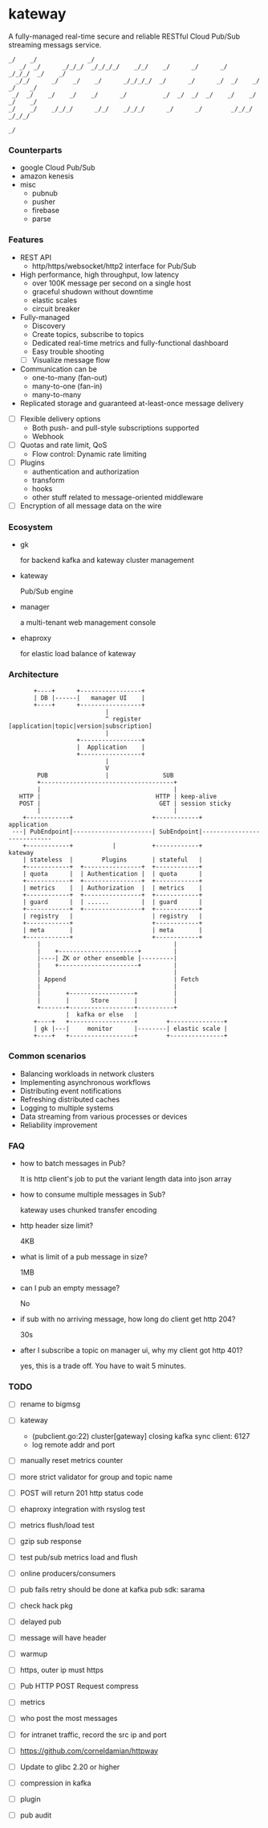 # kateway

A fully-managed real-time secure and reliable RESTful Cloud Pub/Sub streaming messags service.

    _/    _/              _/
       _/  _/      _/_/_/  _/_/_/_/    _/_/    _/      _/      _/    _/_/_/  _/    _/
      _/_/      _/    _/    _/      _/_/_/_/  _/      _/      _/  _/    _/  _/    _/
     _/  _/    _/    _/    _/      _/          _/  _/  _/  _/    _/    _/  _/    _/
    _/    _/    _/_/_/      _/_/    _/_/_/      _/      _/        _/_/_/    _/_/_/
                                                                               _/

### Counterparts

- google Cloud Pub/Sub
- amazon kenesis
- misc
  - pubnub
  - pusher
  - firebase
  - parse

### Features

- REST API
  - http/https/websocket/http2 interface for Pub/Sub
- High performance, high throughput, low latency
  - over 100K message per second on a single host
  - graceful shudown without downtime
  - elastic scales
  - circuit breaker
- Fully-managed
  - Discovery
  - Create topics, subscribe to topics
  - Dedicated real-time metrics and fully-functional dashboard 
  - Easy trouble shooting
  - [ ] Visualize message flow
- Communication can be 
  - one-to-many (fan-out)
  - many-to-one (fan-in)
  - many-to-many
- Replicated storage and guaranteed at-least-once message delivery
- [ ] Flexible delivery options
  - Both push- and pull-style subscriptions supported
  - Webhook
- [ ] Quotas and rate limit, QoS
  - Flow control: Dynamic rate limiting 
- [ ] Plugins
  - authentication and authorization
  - transform
  - hooks
  - other stuff related to message-oriented middleware
- [ ] Encryption of all message data on the wire

### Ecosystem

- gk

  for backend kafka and kateway cluster management

- kateway

  Pub/Sub engine

- manager

  a multi-tenant web management console

- ehaproxy

  for elastic load balance of kateway


### Architecture

           +----+      +-----------------+          
           | DB |------|   manager UI    |
           +----+      +-----------------+                                                  
                               |                                                           
                               ^ register [application|topic|version|subscription]                       
                               |                                                          
                       +-----------------+                                                 
                       |  Application    |                                                
                       +-----------------+                                               
                               |                                                        
                               V                                                       
            PUB                |               SUB                                    
            +-------------------------------------+                                  
            |                                     |                                         
       HTTP |                                HTTP | keep-alive 
       POST |                                 GET | session sticky                        
            |                                     |                                      
        +------------+                      +------------+                 application 
     ---| PubEndpoint|----------------------| SubEndpoint|---------------------------- 
        +------------+           |          +------------+                     kateway
        | stateless  |        Plugins       | stateful   |                           
        +------------+  +----------------+  +------------+                          
        | quota      |  | Authentication |  | quota      |      
        +------------+  +----------------+  +------------+     
        | metrics    |  | Authorization  |  | metrics    |    
        +------------+  +----------------+  +------------+   
        | guard      |  | ......         |  | guard      |  
        +------------+  +----------------+  +------------+                      
        | registry   |                      | registry   |  
        +------------+                      +------------+                      
        | meta       |                      | meta       |  
        +------------+                      +------------+                      
            |                                     |    
            |    +----------------------+         |  
            |----| ZK or other ensemble |---------| 
            |    +----------------------+         |
            |                                     |    
            | Append                              | Fetch
            |                                     |                     
            |       +------------------+          |     
            |       |      Store       |          |    
            +-------+------------------+----------+   
                    |  kafka or else   |
           +----+   +------------------+        +---------------+
           | gk |---|     monitor      |--------| elastic scale |
           +----+   +------------------+        +---------------+


### Common scenarios

- Balancing workloads in network clusters
- Implementing asynchronous workflows
- Distributing event notifications
- Refreshing distributed caches
- Logging to multiple systems
- Data streaming from various processes or devices
- Reliability improvement

### FAQ

- how to batch messages in Pub?

  It is http client's job to put the variant length data into json array

- how to consume multiple messages in Sub?

  kateway uses chunked transfer encoding

- http header size limit?

  4KB

- what is limit of a pub message in size?

  1MB

- can I pub an empty message?

  No

- if sub with no arriving message, how long do client get http 204?

  30s

- after I subscribe a topic on manager ui, why my client got http 401?

  yes, this is a trade off. You have to wait 5 minutes.

### TODO

- [ ] rename to bigmsg
- [ ] kateway
  - (pubclient.go:22) cluster[gateway] closing kafka sync client: 6127
  - log remote addr and port
- [ ] manually reset metrics counter
- [ ] more strict validator for group and topic name
- [ ] POST will return 201 http status code
- [ ] ehaproxy integration with rsyslog test
- [ ] metrics flush/load test
- [ ] gzip sub response
- [ ] test pub/sub metrics load and flush
- [ ] online producers/consumers
- [ ] pub fails retry should be done at kafka pub sdk: sarama
- [ ] check hack pkg
- [ ] delayed pub
- [ ] message will have header
- [ ] warmup
- [ ] https, outer ip must https
- [ ] Pub HTTP POST Request compress
- [ ] metrics
- [ ] who post the most messages
- [ ] for intranet traffic, record the src ip and port
- [ ] https://github.com/corneldamian/httpway
- [ ] Update to glibc 2.20 or higher
- [ ] compression in kafka
- [ ] plugin
- [ ] pub audit

